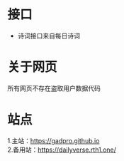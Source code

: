 # 接口
- 诗词接口来自每日诗词
# 关于网页
所有网页不存在盗取用户数据代码
# 站点
1.主站：https://gadpro.github.io<br>
2.备用站：https://dailyverse.rth1.one/
